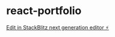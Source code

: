 # react-portfolio

[Edit in StackBlitz next generation editor ⚡️](https://stackblitz.com/~/github.com/roshnyprince90/react-portfolio)